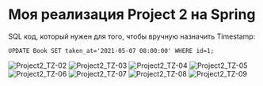 # Моя реализация Project 2 на Spring

SQL код, который нужен для того, чтобы вручную назначить Timestamp:
```
UPDATE Book SET taken_at='2021-05-07 08:00:00' WHERE id=1;
```

![Project2_TZ-02](https://user-images.githubusercontent.com/101993583/235651363-2fdd14f1-3297-42d4-9f9f-e23d54d87f57.png)
![Project2_TZ-03](https://user-images.githubusercontent.com/101993583/235651413-d5fae905-f826-4294-9041-95783a86e4c9.png)
![Project2_TZ-04](https://user-images.githubusercontent.com/101993583/235651457-e9127c50-eb3a-4fb7-8ffe-352dd3e95bda.png)
![Project2_TZ-05](https://user-images.githubusercontent.com/101993583/235651476-d44a4543-d1cc-478a-9427-a7e3cca09baf.png)
![Project2_TZ-06](https://user-images.githubusercontent.com/101993583/235651487-05251367-1515-46e8-8645-09cf4f5d14d8.png)
![Project2_TZ-07](https://user-images.githubusercontent.com/101993583/235651497-e83c8030-8495-45c8-8f29-a95d09f40420.png)
![Project2_TZ-08](https://user-images.githubusercontent.com/101993583/235651517-544bb063-014d-4673-b24b-37f1d8706015.png)
![Project2_TZ-09](https://user-images.githubusercontent.com/101993583/235651534-9ae3fff7-2012-4593-8615-b1f7ff1cad66.png)


